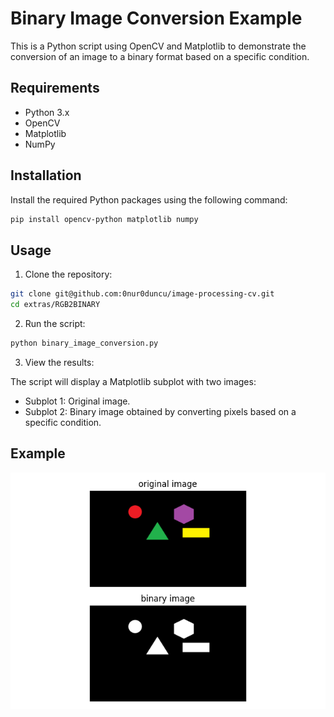 # Binary Image Conversion Example

This is a Python script using OpenCV and Matplotlib to demonstrate the conversion of an image to a binary format based on a specific condition.

## Requirements

- Python 3.x
- OpenCV
- Matplotlib
- NumPy

## Installation

Install the required Python packages using the following command:

```bash
pip install opencv-python matplotlib numpy
```

## Usage

1. Clone the repository:

```bash
git clone git@github.com:0nur0duncu/image-processing-cv.git
cd extras/RGB2BINARY
```

2. Run the script:

```bash
python binary_image_conversion.py
```

3. View the results:

The script will display a Matplotlib subplot with two images:

- Subplot 1: Original image.
- Subplot 2: Binary image obtained by converting pixels based on a specific condition.

## Example

![Binary Image Conversion Example](./images/binary_image_conversion.png)

